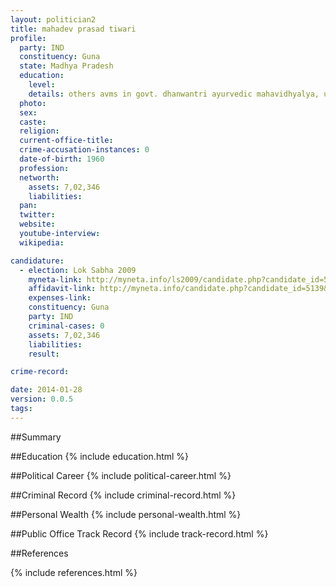 ```yaml
---
layout: politician2
title: mahadev prasad tiwari
profile: 
  party: IND
  constituency: Guna
  state: Madhya Pradesh
  education: 
    level: 
    details: others avms in govt. dhanwantri ayurvedic mahavidhyalya, ujjain - 1981
  photo: 
  sex: 
  caste: 
  religion: 
  current-office-title: 
  crime-accusation-instances: 0
  date-of-birth: 1960
  profession: 
  networth: 
    assets: 7,02,346
    liabilities: 
  pan: 
  twitter: 
  website: 
  youtube-interview: 
  wikipedia: 

candidature: 
  - election: Lok Sabha 2009
    myneta-link: http://myneta.info/ls2009/candidate.php?candidate_id=5139
    affidavit-link: http://myneta.info/candidate.php?candidate_id=5139&scan=original
    expenses-link: 
    constituency: Guna 
    party: IND
    criminal-cases: 0
    assets: 7,02,346
    liabilities: 
    result:  

crime-record: 

date: 2014-01-28
version: 0.0.5
tags: 
---
```

##Summary


##Education
{% include education.html %}


##Political Career
{% include political-career.html %}


##Criminal Record
{% include criminal-record.html %}


##Personal Wealth
{% include personal-wealth.html %}


##Public Office Track Record
{% include track-record.html %}


##References


{% include references.html %}